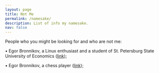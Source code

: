 ```yaml
---
layout: page
title: Not Me
permalink: /namesake/
description: List of info my namesake.
nav: false
---
```


People who you might be looking for and who are not me:

&#x2022; Egor Bronnikov, a Linux enthusiast and a student of St. Petersburg State University of Economics ([link](https://github.com/endygamedev));

&#x2022; Egor Bronnikov, a chess player ([link](https://ratings.fide.com/profile/44100477));


